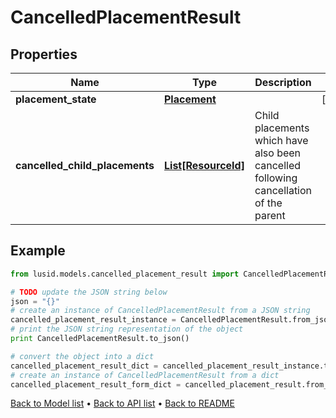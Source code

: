 # CancelledPlacementResult


## Properties
Name | Type | Description | Notes
------------ | ------------- | ------------- | -------------
**placement_state** | [**Placement**](Placement.md) |  | [optional] 
**cancelled_child_placements** | [**List[ResourceId]**](ResourceId.md) | Child placements which have also been cancelled following cancellation of the parent | 

## Example

```python
from lusid.models.cancelled_placement_result import CancelledPlacementResult

# TODO update the JSON string below
json = "{}"
# create an instance of CancelledPlacementResult from a JSON string
cancelled_placement_result_instance = CancelledPlacementResult.from_json(json)
# print the JSON string representation of the object
print CancelledPlacementResult.to_json()

# convert the object into a dict
cancelled_placement_result_dict = cancelled_placement_result_instance.to_dict()
# create an instance of CancelledPlacementResult from a dict
cancelled_placement_result_form_dict = cancelled_placement_result.from_dict(cancelled_placement_result_dict)
```
[Back to Model list](../README.md#documentation-for-models) &#8226; [Back to API list](../README.md#documentation-for-api-endpoints) &#8226; [Back to README](../README.md)


